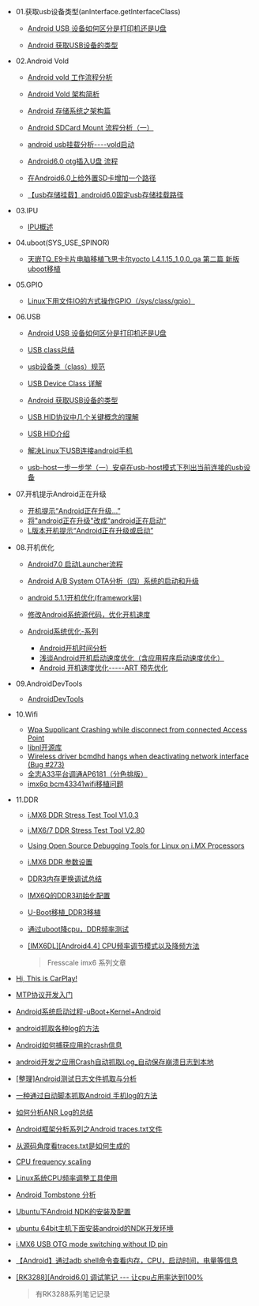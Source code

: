 
- 01.获取usb设备类型(anInterface.getInterfaceClass)

    - [Android USB 设备如何区分是打印机还是U盘](http://blog.csdn.net/rodulf/article/details/51916998)

    - [Android 获取USB设备的类型](http://blog.csdn.net/u013686019/article/details/50409421)

- 02.Android Vold

    - [Android vold 工作流程分析](http://blog.csdn.net/kehyuanyu/article/details/47131547)
    - [Android Vold 架构简析](http://blog.csdn.net/kartorz/article/details/51554214)
    - [Android 存储系统之架构篇](http://www.offcn.com/it/2016/1226/5459.html)
    
    - [Android SDCard Mount 流程分析（一）](https://www.cnblogs.com/TerryBlog/archive/2012/04/05/2432818.html)
    - [android usb挂载分析----vold启动](http://blog.csdn.net/new_abc/article/details/7396733)
    
    - [Android6.0 otg插入U盘 流程](http://blog.csdn.net/kc58236582/article/details/50577333)
    - [在Android6.0上给外置SD卡增加一个路径](http://blog.csdn.net/kc58236582/article/details/50536882)
    - [【usb存储挂载】android6.0固定usb存储挂载路径](http://blog.csdn.net/smilefyx/article/details/78846292)

- 03.IPU

    - [IPU概述](http://blog.csdn.net/yanbixing123/article/details/52290933)

- 04.uboot(SYS_USE_SPINOR)

    - [天嵌TQ_E9卡片电脑移植飞思卡尔yocto L4.1.15_1.0.0_ga 第二篇 新版uboot移植](http://blog.csdn.net/zxr1521904712/article/details/51379578)

- 05.GPIO

    - [Linux下用文件IO的方式操作GPIO（/sys/class/gpio）](http://blog.csdn.net/wangweiqiang1325/article/details/52209539)
    
- 06.USB
    - [Android USB 设备如何区分是打印机还是U盘](http://blog.csdn.net/rodulf/article/details/51916998)
    - [USB class总结](http://blog.csdn.net/luckywang1103/article/details/12676381)
    - [usb设备类（class）规范](http://blog.sina.com.cn/s/blog_604a480b0102wcve.html)
    - [USB Device Class 详解](https://wenku.baidu.com/view/890d5c14fad6195f302ba606.html)
    - [Android 获取USB设备的类型](http://blog.csdn.net/u013686019/article/details/50409421)
    - [USB HID协议中几个关键概念的理解](http://blog.csdn.net/coroutines/article/details/45044077)
    - [USB HID介绍](https://wenku.baidu.com/view/c6008e7679563c1ec4da7132.html)
    
    - [解决Linux下USB连接android手机](http://blog.csdn.net/blogxiaofei/article/details/7418079)
    - [usb-host一步一步学（一）安卓在usb-host模式下列出当前连接的usb设备](https://www.cnblogs.com/sowhat4999/p/4439873.html)

- 07.开机提示Android正在升级
    - [开机提示“Android正在升级...”](http://blog.csdn.net/hp0773/article/details/42143409)
    - [将"android正在升级"改成"android正在启动"](http://blog.csdn.net/jtzp007/article/details/59484214)
    - [L版本开机提示“Android正在升级或启动”](http://blog.csdn.net/xiaoyg830/article/details/48175419)

- 08.开机优化
    - [Android7.0 启动Launcher流程](http://blog.csdn.net/fu_kevin0606/article/details/54931704)
    - [Android A/B System OTA分析（四）系统的启动和升级](http://blog.csdn.net/guyongqiangx/article/details/72604355)
    - [android 5.1.1开机优化(framework层)](http://blog.csdn.net/xxm282828/article/details/49095839)
    - [修改Android系统源代码，优化开机速度](http://blog.csdn.net/xxm282828/article/details/43066923)
    
    - [Android系统优化-系列](http://blog.csdn.net/u010164190/article/category/6227777)
        - [Android开机时间分析 ](http://blog.csdn.net/u010164190/article/details/51915458)
        - [浅谈Android开机启动速度优化（含应用程序启动速度优化）](http://blog.csdn.net/jackyu613/article/details/6044297)
        - [Android 开机速度优化-----ART 预先优化](http://blog.csdn.net/u010164190/article/details/51463492)
- 09.AndroidDevTools
    - [AndroidDevTools](http://www.androiddevtools.cn)

- 10.Wifi
    - [Wpa Supplicant Crashing while disconnect from connected Access Point](https://community.nxp.com/message/908702#)
    - [libnl开源库](https://book.2cto.com/201405/43291.html)
    - [Wireless driver bcmdhd hangs when deactivating network interface (Bug #273) ](http://issues.webos-ports.org/issues/273)
    - [全志A33平台调通AP6181（分色排版）](http://blog.csdn.net/wb4916/article/details/73610827)
    - [imx6q bcm43341wifi移植问题](http://www.nxpic.org/module/forum/thread-606356-1-1.html)
    
- 11.DDR
    - [i.MX6 DDR Stress Test Tool V1.0.3](https://community.nxp.com/docs/DOC-96412)
    - [i.MX6/7 DDR Stress Test Tool V2.80](https://community.nxp.com/docs/DOC-105652)
    - [Using Open Source Debugging Tools for Linux on i.MX Processors](https://www.nxp.com/docs/en/application-note/AN4553.pdf)
    
    - [i.MX6 DDR 参数设置](http://blog.csdn.net/yixuaning/article/details/43236129)
    - [DDR3内存更换调试总结](http://blog.csdn.net/wxf_126/article/details/7914280)
    - [IMX6Q的DDR3初始化配置](http://blog.csdn.net/qq405180763/article/details/44977449)
    - [U-Boot移植_DDR3移植](http://blog.csdn.net/u010346967/article/details/46551373)
    
    - [通过uboot降cpu，DDR频率测试](http://blog.csdn.net/yihui8/article/details/6978071)
    - [[IMX6DL][Android4.4] CPU频率调节模式以及降频方法 ](http://blog.csdn.net/kris_fei/article/details/51822435)
        > Fresscale imx6 系列文章

- [Hi, This is CarPlay!](http://blog.csdn.net/coroutines/article/details/45057061)
- [MTP协议开发入门](http://blog.csdn.net/coroutines/article/details/44341417)
- [Android系统启动过程-uBoot+Kernel+Android](https://www.cnblogs.com/pngcui/p/4665106.html)

- [android抓取各种log的方法](http://blog.csdn.net/skykingf/article/details/50600439)
- [Android如何捕获应用的crash信息](http://blog.csdn.net/fishle123/article/details/50823358)
- [android开发之应用Crash自动抓取Log_自动保存崩溃日志到本地](http://blog.csdn.net/jason0539/article/details/45602655)
- [[整理]Android测试日志文件抓取与分析](http://blog.csdn.net/ameyume/article/details/7667574)
- [一种通过自动脚本抓取Android 手机log的方法](http://blog.csdn.net/maetelibom/article/details/51480980)

- [如何分析ANR Log的总结](https://www.jianshu.com/p/8964812972be)
- [Android框架分析系列之Android traces.txt文件](https://www.2cto.com/kf/201610/560474.html)
- [从源码角度看traces.txt是如何生成的](https://juejin.im/post/59ac2b3ff265da24777a11f5)

- [CPU frequency scaling](https://wiki.archlinux.org/index.php/CPU_frequency_scaling_(%E7%AE%80%E4%BD%93%E4%B8%AD%E6%96%87))
- [Linux系统CPU频率调整工具使用](https://www.cnblogs.com/276815076/p/5434295.html)

- [Android Tombstone 分析](https://www.cnblogs.com/CoderTian/p/5980426.html)

- [Ubuntu下Android NDK的安装及配置](http://blog.csdn.net/davebobo/article/details/52446986)
- [ubuntu 64bit主机下面安装android的NDK开发环境](http://blog.csdn.net/weicaijiang/article/details/54585540)


- [i.MX6 USB OTG mode switching without ID pin](https://community.nxp.com/thread/318157)


- [【Android】通过adb shell命令查看内存，CPU，启动时间，电量等信息 ](http://blog.csdn.net/zouxiongqqq/article/details/50658486)
- [ [RK3288][Android6.0] 调试笔记 --- 让cpu占用率达到100% ](http://blog.csdn.net/kris_fei/article/details/77196826)
    > 有RK3288系列笔记记录


